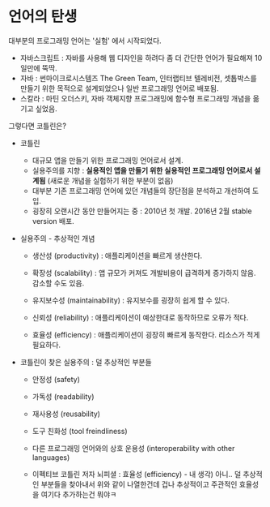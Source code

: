 # 언어의 탄생

대부분의 프로그래밍 언어는 '실험' 에서 시작되었다.

- 자바스크립트 : 자바를 사용해 웹 디자인을 하려다 좀 더 간단한 언어가 필요해져 10일만에 뚝딱.
- 자바 : 썬마이크로시스템즈 The Green Team, 인터랩티브 텔레비전, 셋톱박스를 만들기 위한 목적으로 설계되었으나 일반 프로그래밍 언어로 배포됨.
- 스칼라 : 마틴 오더스키, 자바 객체지향 프로그래밍에 함수형 프로그래밍 개념을 옮기고 싶었음.

그렇다면 코틀린은?

- 코틀린 

  - 대규모 앱을 만들기 위한 프로그래밍 언어로서 설계. 
  - 실용주의를 지향 : **실용적인 앱을 만들기 위한 실용적인 프로그래밍 언어로서 설계됨** (새로운 개념을 실험하기 위한 부분이 없음)
  - 대부분 기존 프로그래밍 언어에 있던 개념들의 장단점을 분석하고 개선하여 도입. 
  - 굉장히 오랜시간 동안 만들어지는 중 : 2010년 첫 개발. 2016년 2월 stable version 배포. 

- 실용주의 - 추상적인 개념

  - 생산성 (productivity) : 애플리케이션을 빠르게 생산한다.

  - 확장성 (scalability) : 앱 규모가 커져도 개발비용이 급격하게 증가하지 않음. 감소할 수도 있음.
  - 유지보수성 (maintainability) : 유지보수를 굉장히 쉽게 할 수 있다.
  - 신뢰성 (reliability) : 애플리케이션이 예상한대로 동작하므로 오류가 적다.
  - 효율성 (efficiency) : 애플리케이션이 굉장히 빠르게 동작한다. 리소스가 적게 필요하다.

- 코틀린이 찾은 실용주의 : 덜 추상적인 부분들

  - 안정성 (safety)
  - 가독성 (readability)
  - 재사용성 (reusability)
  - 도구 친화성 (tool freindliness)
  - 다른 프로그래밍 언어와의 상호 운용성 (interoperability with other languages)

  - 이펙티브 코틀린 저자 뇌피셜 : 효율성 (efficiency)  - 내 생각) 아니.. 덜 추상적인 부분들을 찾아내서 위와 같이 나열한건데 겁나 추상적이고 주관적인 효율성을 여기다 추가하는건 뭐야ㅋ

